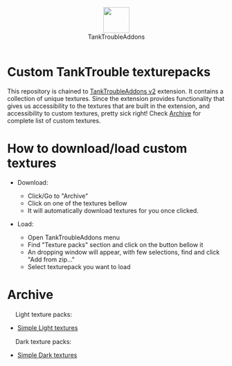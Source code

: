 <div align="center">
  <img src="https://raw.githubusercontent.com/kamarov-therussiantank/custom-tanktrouble-texturepacks/refs/heads/main/icon/addonsIcon.png" style="width: 60px;">
</div>

<div align="center">
  TankTroubleAddons
</div>

<br>

# Custom TankTrouble texturepacks
This repository is chained to [TankTroubleAddons v2](https://chromewebstore.google.com/detail/tanktroubleaddons/ekjcldgkpfdnnffgliempinlpnjioebk) extension. It contains a collection of unique textures. Since the extension provides functionality that gives us accessibility to the textures that are built in the extension, and accessibility to custom textures, pretty sick right! Check [Archive](https://github.com/kamarov-therussiantank/custom-tanktrouble-texturepacks/blob/main/README.md#archive) for complete list of custom textures.

# How to download/load custom textures
- Download:
  - Click/Go to "Archive"
  - Click on one of the textures bellow
  - It will automatically download textures for you once clicked.
 
- Load:
  - Open TankTroubleAddons menu
  - Find "Texture packs" section and click on the button bellow it
  - An dropping window will appear, with few selections, find and click "Add from zip..."
  - Select texturepack you want to load


# Archive
<div><img src="https://raw.githubusercontent.com/kamarov-therussiantank/custom-tanktrouble-texturepacks/refs/heads/main/tex-buttons/light-textures.png" style="width: 15px"> Light texture packs:<div/>

  - [Simple Light textures](https://github.com/kamarov-therussiantank/custom-tanktrouble-texturepacks/raw/refs/heads/main/texturepacks/simple-light-texturepack.zip)
   
<div><img src="https://raw.githubusercontent.com/kamarov-therussiantank/custom-tanktrouble-texturepacks/refs/heads/main/tex-buttons/dark-textures.png" style="width: 15px"> Dark texture packs:<div/>
   
  - [Simple Dark textures](https://github.com/kamarov-therussiantank/custom-tanktrouble-texturepacks/raw/refs/heads/main/texturepacks/simple-dark-texturepack.zip)
